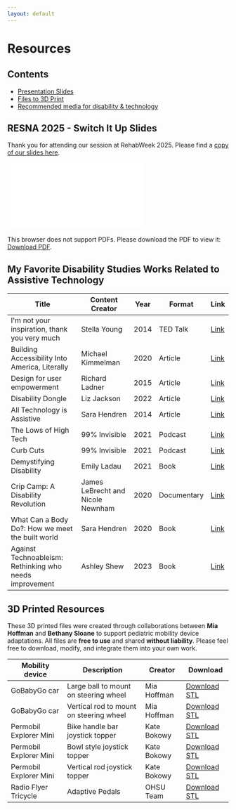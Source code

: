 ```yaml
---
layout: default
---
```


# Resources

## Contents
- [Presentation Slides](#presentation-slides)
- [Files to 3D Print](#files-3dprint)
- [Recommended media for disability & technology](#disability-reads)

## RESNA 2025 - Switch It Up Slides
Thank you for attending our session at RehabWeek 2025. Please find a [copy of our slides here](pdfs/SwitchItUp-RESNA2025-Notes.pdf).

<object data="pdfs/SwitchItUp-RESNA2025-Notes.pdf" type="application/pdf" width="700px" height="700px">
  <embed src="pdfs/SwitchItUp-RESNA2025-Notes.pdf" type="application/pdf">
  <p>This browser does not support PDFs. Please download the PDF to view it: <a href="pdfs/SwitchItUp-RESNA2025-Notes.pdf">Download PDF</a>.</p>
</embed>
</object>

## My Favorite Disability Studies Works Related to Assistive Technology

<table>
  <thead>
    <tr>
      <th>Title</th>
      <th>Content Creator</th>
      <th>Year</th>
      <th>Format</th>
      <th>Link</th>
    </tr>
  </thead>
  <tbody>
    <tr>
      <td>I'm not your inspiration, thank you very much</td>
      <td>Stella Young</td>
      <td>2014</td>
      <td>TED Talk</td>
      <td><a href="https://www.ted.com/talks/stella_young_i_m_not_your_inspiration_thank_you_very_much?referrer=playlist-talks_to_help_you_claim_your_i&autoplay=true">Link</a></td>
    </tr>
    <tr>
      <td>Building Accessibility Into America, Literally</td>
      <td>Michael Kimmelman</td>
      <td>2020</td>
      <td>Article</td>
      <td><a href="https://www.nytimes.com/2020/07/20/arts/disabilities-architecture-design.html?unlocked_article_code=1.Xk4.6MGr.YZza-f6XpwHM&smid=url-share">Link</a></td>
    </tr>
    <tr>
      <td>Design for user empowerment</td>
      <td>Richard Ladner</td>
      <td>2015</td>
      <td>Article</td>
      <td><a href="https://dl.acm.org/doi/10.1145/2723869">Link</a></td>
    </tr>
    <tr>
      <td>Disability Dongle</td>
      <td>Liz Jackson</td>
      <td>2022</td>
      <td>Article</td>
      <td><a href="https://blog.castac.org/2022/04/disability-dongle/">Link</a></td>
    </tr>
    <tr>
      <td>All Technology is Assistive</td>
      <td>Sara Hendren</td>
      <td>2014</td>
      <td>Article</td>
      <td><a href="https://medium.com/backchannel/all-technology-is-assistive-ac9f7183c8cd">Link</a></td>
    </tr>
    <tr>
      <td>The Lows of High Tech</td>
      <td>99% Invisible</td>
      <td>2021</td>
      <td>Podcast</td>
      <td><a href="https://99percentinvisible.org/episode/the-lows-of-high-tech/">Link</a></td>
    </tr>
    <tr>
      <td>Curb Cuts</td>
      <td>99% Invisible</td>
      <td>2021</td>
      <td>Podcast</td>
      <td><a href="https://99percentinvisible.org/episode/curb-cuts/">Link</a></td>
    </tr>
    <tr>
      <td>Demystifying Disability</td>
      <td>Emily Ladau</td>
      <td>2021</td>
      <td>Book</td>
      <td><a href="https://emilyladau.com/book/">Link</a></td>
    </tr>
    <tr>
      <td>Crip Camp: A Disability Revolution</td>
      <td>James LeBrecht and Nicole Newnham</td>
      <td>2020</td>
      <td>Documentary</td>
      <td><a href="https://youtu.be/OFS8SpwioZ4?si=JUyXalwQgU9kfcEG">Link</a></td>
    </tr>
    <tr>
      <td>What Can a Body Do?: How we meet the built world</td>
      <td>Sara Hendren</td>
      <td>2020</td>
      <td>Book</td>
      <td><a href="https://www.penguinrandomhouse.com/books/561049/what-can-a-body-do-by-sara-hendren/">Link</a></td>
    </tr>
    <tr>
      <td>Against Technoableism: Rethinking who needs improvement</td>
      <td>Ashley Shew</td>
      <td>2023</td>
      <td>Book</td>
      <td><a href="https://bookshop.org/p/books/against-technoableism-rethinking-who-needs-improvement-ashley-shew/19670010">Link</a></td>
    </tr>
  </tbody>
</table>



## 3D Printed Resources

These 3D printed files were created through collaborations between **Mia Hoffman** and **Bethany Sloane** to support pediatric mobility device adaptations. All files are **free to use** and shared **without liability**. Please feel free to download, modify, and integrate them into your own work.

| Mobility device | Description | Creator | Download |
| --------------  | ----------- | ------ | --------- |
| GoBabyGo car |  Large ball to mount on steering wheel | Mia Hoffman | [Download STL](https://github.com/miahoffmannd/miahoffmannd.github.io/blob/main/3dprints/steering-knob-ROC.STL) |
| GoBabyGo car |  Vertical rod to mount on steering wheel | Mia Hoffman | [Download STL](https://github.com/miahoffmannd/miahoffmannd.github.io/blob/main/3dprints/steering-rod-ROC.STL) |
| Permobil Explorer Mini |  Bike handle bar joystick topper | Kate Bokowy | [Download STL](https://github.com/miahoffmannd/miahoffmannd.github.io/blob/main/3dprints/bike-handle-EM.STL) |
| Permobil Explorer Mini | Bowl style joystick topper | Kate Bokowy | [Download STL](https://github.com/miahoffmannd/miahoffmannd.github.io/blob/main/3dprints/donut-climbing-jug-EM.STL) |
| Permobil Explorer Mini | Vertical rod joystick topper | Kate Bokowy | [Download STL](https://github.com/miahoffmannd/miahoffmannd.github.io/blob/main/3dprints/vertical-pole-EM.STL) |
| Radio Flyer Tricycle | Adaptive Pedals | OHSU Team | [Download STL](https://github.com/miahoffmannd/miahoffmannd.github.io/blob/278c2f3498a71435e0374655da7fbd6fee650999/3dprints/RadioFlyer-AssistivePedal.zip) |

